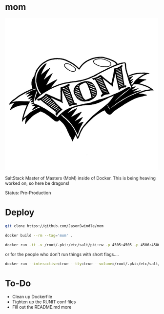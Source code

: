 # mom

![image](./.gitmedia/mom.jpg)

SaltStack Master of Masters (MoM) inside of Docker.  This is being heaving worked on, so here be dragons!

Status: Pre-Production

# Deploy

```bash
git clone https://github.com/JasonSwindle/mom
```

```bash
docker build --rm --tag='mom' .
```

```bash
docker run -it -v /root/.pki:/etc/salt/pki:rw -p 4505:4505 -p 4506:4506 -p 16022:16022 -h mom -d mom:latest
```

or for the people who don't run things with short flags....
```bash
docker run --interactive=true --tty=true --volume=/root/.pki:/etc/salt/pki:rw --publish=4505:4505 --publish=4506:4506 --publish=16022:16022 --hostname="mom" --detach=true mom:latest
```

# To-Do

* Clean up Dockerfile
* Tighten up the RUNIT  conf files
* Fill out the README.md more
